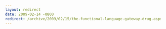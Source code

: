 ```yaml
---
layout: redirect
date: 2009-02-14 -0800
redirect: /archive/2009/02/15/the-functional-language-gateway-drug.aspx/
---
```

